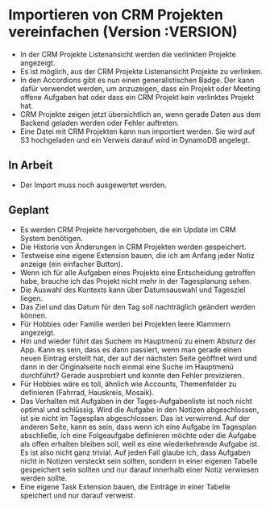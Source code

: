 # Importieren von CRM Projekten vereinfachen (Version :VERSION)

- In der CRM Projekte Listenansicht werden die verlinkten Projekte angezeigt.
- Es ist möglich, aus der CRM Projekte Listenansicht Projekte zu verlinken.
- In den Accordions gibt es nun einen generalistischen Badge. Der kann dafür verwendet werden, um anzuzeigen, dass ein Projekt oder Meeting offene Aufgaben hat oder dass ein CRM Projekt kein verlinktes Projekt hat.
- CRM Projekte zeigen jetzt übersichtlich an, wenn gerade Daten aus dem Backend geladen werden oder Fehler auftreten.
- Eine Datei mit CRM Projekten kann nun importiert werden. Sie wird auf S3 hochgeladen und ein Verweis darauf wird in DynamoDB angelegt.

## In Arbeit

- Der Import muss noch ausgewertet werden.

## Geplant

- Es werden CRM Projekte hervorgehoben, die ein Update im CRM System benötigen.
- Die Historie von Änderungen in CRM Projekten werden gespeichert.
- Testweise eine eigene Extension bauen, die ich am Anfang jeder Notiz anzeige (ein einfacher Button).
- Wenn ich für alle Aufgaben eines Projekts eine Entscheidung getroffen habe, brauche ich das Projekt nicht mehr in der Tagesplanung sehen.
- Die Auswahl des Kontexts kann über Datumsauswahl und Tagesziel liegen.
- Das Ziel und das Datum für den Tag soll nachträglich geändert werden können.
- Für Hobbies oder Familie werden bei Projekten leere Klammern angezeigt.
- Hin und wieder führt das Suchem im Hauptmenü zu einem Absturz der App. Kann es sein, dass es dann passiert, wenn man gerade einen neuen Eintrag erstellt hat, der auf der nächsten Seite geöffnet wird und dann in der Originalseite noch einmal eine Suche im Hauptmenü durchführt? Gerade ausprobiert und konnte den Fehler provizieren.
- Für Hobbies wäre es toll, ähnlich wie Accounts, Themenfelder zu definieren (Fahrrad, Hauskreis, Mosaik).
- Das Verhalten mit Aufgaben in der Tages-Aufgabenliste ist noch nicht optimal und schlüssig. Wird die Aufgabe in den Notizen abgeschlossen, ist sie nicht im Tagesplan abgeschlossen. Das ist verwirrend. Auf der anderen Seite, kann es sein, dass wenn ich eine Aufgabe im Tagesplan abschließe, ich eine Folgeaufgabe definieren möchte oder die Aufgabe als offen erhalten bleiben soll, weil es eine wiederkehrende Aufgabe ist. Es ist also nicht ganz trivial. Auf jeden Fall glaube ich, dass Aufgaben nicht in Notizen versteckt sein sollten, sondern in einer eigenen Tabelle gespeichert sein sollten und nur darauf innerhalb einer Notiz verwiesen werden sollte.
- Eine eigene Task Extension bauen, die Einträge in einer Tabelle speichert und nur darauf verweist.
